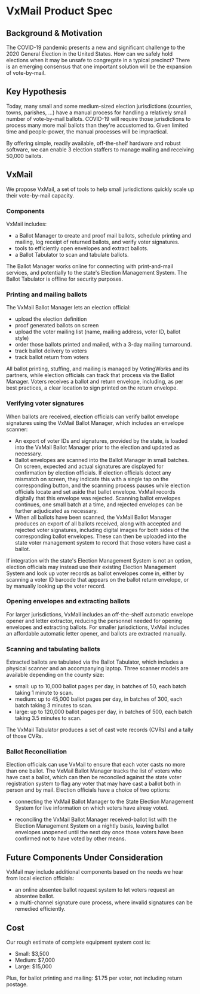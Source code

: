 # VxMail Product Spec

## Background & Motivation

The COVID-19 pandemic presents a new and significant challenge to the 2020
General Election in the United States. How can we safely hold elections when it may
be unsafe to congregate in a typical precinct? There is an emerging
consensus that one important solution will be the expansion of
vote-by-mail.

## Key Hypothesis

Today, many small and some medium-sized election jurisdictions
(counties, towns, parishes, ...) have a manual process for handling a
relatively small number of vote-by-mail ballots. COVID-19 will require
those jurisdictions to process many more mail ballots than they're
accustomed to. Given limited time and people-power, the manual
processes will be impractical.

By offering simple, readily available, off-the-shelf hardware and
robust software, we can enable 3 election staffers to manage mailing
and receiving 50,000 ballots.


## VxMail

We propose VxMail, a set of tools to help small jurisdictions quickly scale
up their vote-by-mail capacity.

### Components

VxMail includes:
* a Ballot Manager to create and proof mail ballots, schedule printing
  and mailing, log receipt of returned ballots, and verify voter
  signatures.
* tools to efficiently open envelopes and extract ballots.
* a Ballot Tabulator to scan and tabulate ballots.

The Ballot Manager works online for connecting with print-and-mail
services, and potentially to the state's Election Management
System. The Ballot Tabulator is offline for security purposes.

### Printing and mailing ballots

The VxMail Ballot Manager lets an election official:

* upload the election definition
* proof generated ballots on screen
* upload the voter mailing list (name, mailing address, voter ID, ballot style)
* order those ballots printed and mailed, with a 3-day mailing turnaround.
* track ballot delivery to voters
* track ballot return from voters

All ballot printing, stuffing, and mailing is managed by VotingWorks
and its partners, while election officials can track that process via
the Ballot Manager. Voters receives a ballot and return envelope,
including, as per best practices, a clear location to sign printed on
the return envelope.

### Verifying voter signatures

When ballots are received, election officials can verify ballot
envelope signatures using the VxMail Ballot Manager, which includes an
envelope scanner:

* An export of voter IDs and signatures, provided by the state, is
  loaded into the VxMail Ballot Manager prior to the election and
  updated as necessary.
* Ballot envelopes are scanned into the Ballot Manager in small
  batches. On screen, expected and actual signatures are displayed for
  confirmation by election officials. If election officials detect any
  mismatch on screen, they indicate this with a single tap on the
  corresponding button, and the scanning process pauses while election
  officials locate and set aside that ballot envelope. VxMail records
  digitally that this envelope was rejected. Scanning ballot envelopes
  continues, one small batch at a time, and rejected envelopes can be
  further adjudicated as necessary.
* When all ballots have been scanned, the VxMail Ballot Manager
  produces an export of all ballots received, along with accepted and
  rejected voter signatures, including digital images for both sides
  of the corresponding ballot envelopes. These can then be uploaded
  into the state voter management system to record that those voters
  have cast a ballot.
  
If integration with the state's Election Management System is not an
option, election officials may instead use their existing Election
Management System and look up voter records as ballot envelopes come
in, either by scanning a voter ID barcode that appears on the ballot
return envelope, or by manually looking up the voter record.

### Opening envelopes and extracting ballots

For larger jurisdictions, VxMail includes an off-the-shelf automatic
envelope opener and letter extractor, reducing the personnel needed
for opening envelopes and extracting ballots. For smaller
jurisdictions, VxMail includes an affordable automatic letter opener,
and ballots are extracted manually.

### Scanning and tabulating ballots

Extracted ballots are tabulated via the Ballot Tabulator, which
includes a physical scanner and an accompanying laptop. Three scanner
models are available depending on the county size:

* small: up to 10,000 ballot pages per day, in batches of 50, each batch taking 1 minute to scan.
* medium: up to 45,000 ballot pages per day, in batches of 300, each batch taking 3 minutes to scan.
* large: up to 120,000 ballot pages per day, in batches of 500, each batch taking 3.5 minutes to scan.

The VxMail Tabulator produces a set of cast vote records (CVRs) and a
tally of those CVRs.

### Ballot Reconciliation

Election officials can use VxMail to ensure that each voter casts no
more than one ballot. The VxMail Ballot Manager tracks the list of
voters who have cast a ballot, which can then be reconciled against
the state voter registration system to flag any voter that may have
cast a ballot both in person and by mail. Election officials have a
choice of two options:

- connecting the VxMail Ballot Manager to the State Election
  Management System for live information on which voters have alreay
  voted.
  
- reconciling the VxMail Ballot Manager received-ballot list with the
  Election Management System on a nightly basis, leaving ballot
  envelopes unopened until the next day once those voters have been
  confirmed not to have voted by other means.

## Future Components Under Consideration

VxMail may include additional components based on the needs we hear from local election officials:

* an online absentee ballot request system to let voters request an absentee ballot.
* a multi-channel signature cure process, where invalid signatures can be remedied efficiently.

## Cost

Our rough estimate of complete equipment system cost is:

* Small: $3,500
* Medium: $7,000
* Large: $15,000

Plus, for ballot printing and mailing: $1.75 per voter, not including return postage.
